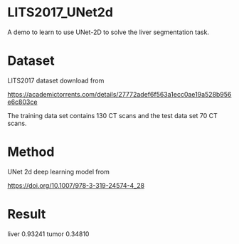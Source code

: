 # LITS2017_UNet2d
A demo to learn to use UNet-2D to solve the liver segmentation task.

# Dataset
LITS2017 dataset download from 

https://academictorrents.com/details/27772adef6f563a1ecc0ae19a528b956e6c803ce 

The training data set contains 130 CT scans and the test data set 70 CT scans.

# Method
UNet 2d deep learning model from 

https://doi.org/10.1007/978-3-319-24574-4_28

# Result
liver 0.93241
tumor 0.34810
